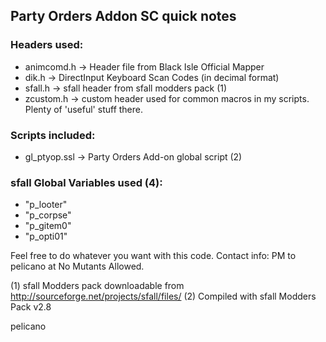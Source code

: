 ## Party Orders Addon SC quick notes

### Headers used:
* animcomd.h -> Header file from Black Isle Official Mapper
* dik.h -> DirectInput Keyboard Scan Codes (in decimal format)
* sfall.h -> sfall header from sfall modders pack (1)
* zcustom.h -> custom header used for common macros in my scripts. Plenty of 'useful' stuff there.

### Scripts included:
* gl_ptyop.ssl -> Party Orders Add-on global script (2)

### sfall Global Variables used (4):
* "p_looter"
* "p_corpse"
* "p_gitem0"
* "p_opti01"


Feel free to do whatever you want with this code.
Contact info: PM to pelicano at No Mutants Allowed.

(1) sfall Modders pack downloadable from http://sourceforge.net/projects/sfall/files/
(2) Compiled with sfall Modders Pack v2.8


pelicano
